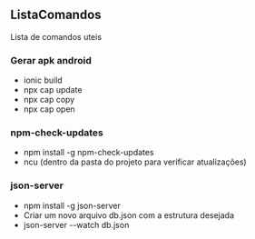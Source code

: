 ## ListaComandos
Lista de comandos uteis

### Gerar apk android
* ionic build
* npx cap update
* npx cap copy
* npx cap open

### npm-check-updates
* npm install -g npm-check-updates
* ncu (dentro da pasta do projeto para verificar atualizações)

### json-server
* npm install -g json-server
* Criar um novo arquivo db.json com a estrutura desejada
* json-server --watch db.json

